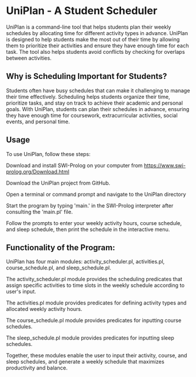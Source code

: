 # UniPlan - A Student Scheduler
UniPlan is a command-line tool that helps students plan their weekly schedules by allocating time for different activity types in advance. UniPlan is designed to help students make the most out of their time by allowing them to prioritize their activities and ensure they have enough time for each task. The tool also helps students avoid conflicts by checking for overlaps between activities.

## Why is Scheduling Important for Students?
Students often have busy schedules that can make it challenging to manage their time effectively. Scheduling helps students organize their time, prioritize tasks, and stay on track to achieve their academic and personal goals. With UniPlan, students can plan their schedules in advance, ensuring they have enough time for coursework, extracurricular activities, social events, and personal time.


## Usage
To use UniPlan, follow these steps:

Download and install SWI-Prolog on your computer from https://www.swi-prolog.org/Download.html

Download the UniPlan project from GitHub.

Open a terminal or command prompt and navigate to the UniPlan directory

Start the program by typing 'main.' in the SWI-Prolog interpreter after consulting the 'main.pl' file.

Follow the prompts to enter your weekly activity hours, course schedule, and sleep schedule, then print the schedule in the interactive menu.

## Functionality of the Program:
UniPlan has four main modules: activity_scheduler.pl, activities.pl, course_schedule.pl, and sleep_schedule.pl. 

The activity_scheduler.pl module provides the scheduling predicates that assign specific activities to time slots in the weekly schedule according to user's input.

The activities.pl module provides predicates for defining activity types and allocated weekly activity hours.

The course_schedule.pl module provides predicates for inputting course schedules.

The sleep_schedule.pl module provides predicates for inputting sleep schedules.

Together, these modules enable the user to input their activity, course, and sleep schedules, and generate a weekly schedule that maximizes productivity and balance.